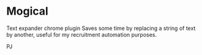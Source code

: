 # Mogical

Text expander chrome plugin
Saves some time by replacing a string of text by another, useful for my recruitment automation purposes.

PJ
